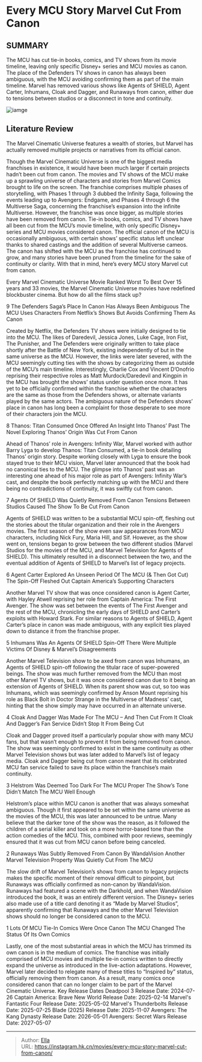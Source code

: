 # Every MCU Story Marvel Cut From Canon


## SUMMARY 


 The MCU has cut tie-in books, comics, and TV shows from its movie timeline, leaving only specific Disney&#43; series and MCU movies as canon. 
 The place of the Defenders TV shows in canon has always been ambiguous, with the MCU avoiding confirming them as part of the main timeline. 
 Marvel has removed various shows like Agents of SHIELD, Agent Carter, Inhumans, Cloak and Dagger, and Runaways from canon, either due to tensions between studios or a disconnect in tone and continuity. 

![iamge](https://static1.srcdn.com/wordpress/wp-content/uploads/2024/01/mcu-stories-cut-from-canon.jpg)

## Literature Review

The Marvel Cinematic Universe features a wealth of stories, but Marvel has actually removed multiple projects or narratives from its official canon.




Though the Marvel Cinematic Universe is one of the biggest media franchises in existence, it would have been much larger if certain projects hadn’t been cut from canon. The movies and TV shows of the MCU make up a sprawling universe of characters and stories from Marvel Comics brought to life on the screen. The franchise comprises multiple phases of storytelling, with Phases 1 through 3 dubbed the Infinity Saga, following the events leading up to Avengers: Endgame, and Phases 4 through 6 the Multiverse Saga, concerning the franchise’s expansion into the infinite Multiverse.
However, the franchise was once bigger, as multiple stories have been removed from canon. Tie-in books, comics, and TV shows have all been cut from the MCU’s movie timeline, with only specific Disney&#43; series and MCU movies considered canon. The official canon of the MCU is occasionally ambiguous, with certain shows’ specific status left unclear thanks to shared castings and the addition of several Multiverse cameos. The canon has shifted with the MCU as the franchise has continued to grow, and many stories have been pruned from the timeline for the sake of continuity or clarity. With that in mind, here’s every MCU story Marvel cut from canon.
            
 
 Every Marvel Cinematic Universe Movie Ranked Worst To Best 
Over 15 years and 33 movies, the Marvel Cinematic Universe movies have redefined blockbuster cinema. But how do all the films stack up?












 








 9  The Defenders Saga’s Place In Canon Has Always Been Ambiguous 
The MCU Uses Characters From Netflix’s Shows But Avoids Confirming Them As Canon


 







Created by Netflix, the Defenders TV shows were initially designed to tie into the MCU. The likes of Daredevil, Jessica Jones, Luke Cage, Iron Fist, The Punisher, and The Defenders were originally written to take place shortly after the Battle of New York, existing independently of but in the same universe as the MCU. However, the links were later severed, with the MCU seemingly cutting ties with the shows by categorizing them as outside of the MCU’s main timeline.
Interestingly, Charlie Cox and Vincent D’Onofrio reprising their respective roles as Matt Murdock/Daredevil and Kingpin in the MCU has brought the shows’ status under question once more. It has yet to be officially confirmed within the franchise whether the characters are the same as those from the Defenders shows, or alternate variants played by the same actors. The ambiguous nature of the Defenders shows’ place in canon has long been a complaint for those desperate to see more of their characters join the MCU.





 8  Thanos: Titan Consumed Once Offered An Insight Into Thanos’ Past 
The Novel Exploring Thanos’ Origin Was Cut From Canon
        

Ahead of Thanos’ role in Avengers: Infinity War, Marvel worked with author Barry Lyga to develop Thanos: Titan Consumed, a tie-in book detailing Thanos’ origin story. Despite working closely with Lyga to ensure the book stayed true to their MCU vision, Marvel later announced that the book had no canonical ties to the MCU. The glimpse into Thanos’ past was an interesting one ahead of his major role as part of Avengers: Infinity War’s cast, and despite the book perfectly matching up with the MCU and there being no contradictions of continuity, it was swiftly cut from canon.





 7  Agents Of SHIELD Was Quietly Removed From Canon 
Tensions Between Studios Caused The Show To Be Cut From Canon


 







Agents of SHIELD was written to be a substantial MCU spin-off, fleshing out the stories about the titular organization and their role in the Avengers movies. The first season of the show even saw appearances from MCU characters, including Nick Fury, Maria Hill, and Sif. However, as the show went on, tensions began to grow between the two different studios (Marvel Studios for the movies of the MCU, and Marvel Television for Agents of SHIELD). This ultimately resulted in a disconnect between the two, and the eventual addition of Agents of SHIELD to Marvel’s list of legacy projects. 





 6  Agent Carter Explored An Unseen Period Of The MCU (&amp; Then Got Cut) 
The Spin-Off Fleshed Out Captain America’s Supporting Characters


 







Another Marvel TV show that was once considered canon is Agent Carter, with Hayley Atwell reprising her role from Captain America: The First Avenger. The show was set between the events of The First Avenger and the rest of the MCU, chronicling the early days of SHIELD and Carter’s exploits with Howard Stark. For similar reasons to Agents of SHIELD, Agent Carter’s place in canon was made ambiguous, with any explicit ties played down to distance it from the franchise proper.





 5  Inhumans Was An Agents Of SHIELD Spin-Off 
There Were Multiple Victims Of Disney &amp; Marvel’s Disagreements
        

Another Marvel Television show to be axed from canon was Inhumans, an Agents of SHIELD spin-off following the titular race of super-powered beings. The show was much further removed from the MCU than most other Marvel TV shows, but it was once considered canon due to it being an extension of Agents of SHIELD. When its parent show was cut, so too was Inhumans, which was seemingly confirmed by Anson Mount reprising his role as Black Bolt in Doctor Strange in the Multiverse of Madness’ cast, hinting that the show simply may have occurred in an alternate universe.





 4  Cloak And Dagger Was Made For The MCU – And Then Cut From It 
Cloak And Dagger’s Fan Service Didn’t Stop It From Being Cut
        

Cloak and Dagger proved itself a particularly popular show with many MCU fans, but that wasn’t enough to prevent it from being removed from canon. The show was seemingly confirmed to exist in the same continuity as other Marvel Television shows but was later added to Marvel’s list of legacy media. Cloak and Dagger being cut from canon meant that its celebrated MCU fan service failed to save its place within the franchise’s main continuity.





 3  Helstrom Was Deemed Too Dark For The MCU Proper 
The Show’s Tone Didn’t Match The MCU Well Enough
        

Helstrom’s place within MCU canon is another that was always somewhat ambiguous. Though it first appeared to be set within the same universe as the movies of the MCU, this was later announced to be untrue. Many believe that the darker tone of the show was the reason, as it followed the children of a serial killer and took on a more horror-based tone than the action comedies of the MCU. This, combined with poor reviews, seemingly ensured that it was cut from MCU canon before being canceled.





 2  Runaways Was Subtly Removed From Canon By WandaVision 
Another Marvel Television Property Was Quietly Cut From The MCU
        

The slow drift of Marvel Television’s shows from canon to legacy projects makes the specific moment of their removal difficult to pinpoint, but Runaways was officially confirmed as non-canon by WandaVision. Runaways had featured a scene with the Darkhold, and when WandaVision introduced the book, it was an entirely different version. The Disney&#43; series also made use of a title card denoting it as “Made by Marvel Studios”, apparently confirming that Runaways and the other Marvel Television shows should no longer be considered canon to the MCU.





 1  Lots Of MCU Tie-In Comics Were Once Canon 
The MCU Changed The Status Of Its Own Comics
        

Lastly, one of the most substantial areas in which the MCU has trimmed its own canon is in the medium of comics. The franchise was initially comprised of MCU movies and multiple tie-in comics written to directly expand the universe as introduced in the live-action adaptations. However, Marvel later decided to relegate many of these titles to “Inspired by” status, officially removing them from canon. As a result, many comics once considered canon that can no longer claim to be part of the Marvel Cinematic Universe.
   Key Release Dates             Deadpool 3 Release Date: 2024-07-26                   Captain America: Brave New World Release Date: 2025-02-14                  Marvel&#39;s Fantastic Four Release Date: 2025-05-02                  Marvel&#39;s Thunderbolts Release Date: 2025-07-25                  Blade (2025) Release Date: 2025-11-07                  Avengers: The Kang Dynasty  Release Date: 2026-05-01                   Avengers: Secret Wars Release Date: 2027-05-07      

---

> Author: [Ella](https://instagram.hk.cn/)  
> URL: https://instagram.hk.cn/movies/every-mcu-story-marvel-cut-from-canon/  

